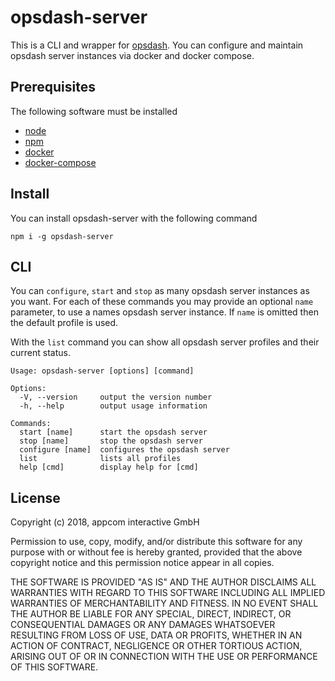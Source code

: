 # opsdash-server

This is a CLI and wrapper for [opsdash](https://www.opsdash.com/). You can configure and maintain opsdash server 
instances via docker and docker compose.

## Prerequisites 

The following software must be installed

* [node](https://nodejs.org/en/download/)
* [npm](https://nodejs.org/en/download/)
* [docker](https://docs.docker.com/docker-for-mac/install/)
* [docker-compose](https://docs.docker.com/compose/install/) 

## Install 

You can install opsdash-server with the following command

```
npm i -g opsdash-server
```
  
## CLI

You can `configure`, `start` and `stop` as many opsdash server instances as you want. For each of these commands you may provide
an optional `name` parameter, to use a names opsdash server instance. If `name` is omitted then the default profile is used.

With the `list` command you can show all opsdash server profiles and their current status.

```
Usage: opsdash-server [options] [command]

Options:
  -V, --version     output the version number
  -h, --help        output usage information

Commands:
  start [name]      start the opsdash server
  stop [name]       stop the opsdash server
  configure [name]  configures the opsdash server
  list              lists all profiles
  help [cmd]        display help for [cmd]
```

## License

Copyright (c) 2018, appcom interactive GmbH

Permission to use, copy, modify, and/or distribute this software for any
purpose with or without fee is hereby granted, provided that the above
copyright notice and this permission notice appear in all copies.

THE SOFTWARE IS PROVIDED "AS IS" AND THE AUTHOR DISCLAIMS ALL WARRANTIES
WITH REGARD TO THIS SOFTWARE INCLUDING ALL IMPLIED WARRANTIES OF
MERCHANTABILITY AND FITNESS. IN NO EVENT SHALL THE AUTHOR BE LIABLE FOR ANY
SPECIAL, DIRECT, INDIRECT, OR CONSEQUENTIAL DAMAGES OR ANY DAMAGES
WHATSOEVER RESULTING FROM LOSS OF USE, DATA OR PROFITS, WHETHER IN AN ACTION
OF CONTRACT, NEGLIGENCE OR OTHER TORTIOUS ACTION, ARISING OUT OF OR IN
CONNECTION WITH THE USE OR PERFORMANCE OF THIS SOFTWARE.

